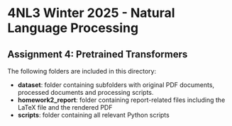 <h1>4NL3 Winter 2025 - Natural Language Processing</h1>
<h2> Assignment 4: Pretrained Transformers </h2>

The following folders are included in this directory:
- **dataset**: folder containing subfolders with original PDF documents, processed documents and processing scripts.
- **homework2_report**: folder containing report-related files including the LaTeX file and the rendered PDF
- **scripts**: folder containing all relevant Python scripts
